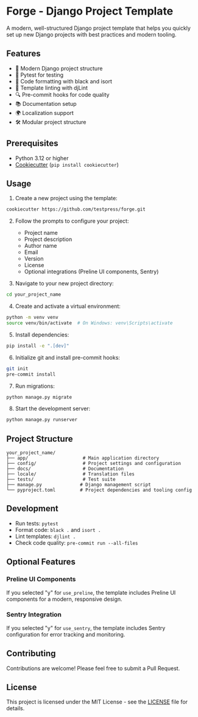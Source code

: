 # Forge - Django Project Template

A modern, well-structured Django project template that helps you quickly set up new Django projects with best practices and modern tooling.

## Features

- 🚀 Modern Django project structure
- 🧪 Pytest for testing
- 🎨 Code formatting with black and isort
- 📝 Template linting with djLint
- 🔍 Pre-commit hooks for code quality
- 📚 Documentation setup
- 🌍 Localization support
- 🛠️ Modular project structure

## Prerequisites

- Python 3.12 or higher
- [Cookiecutter](https://cookiecutter.readthedocs.io/) (`pip install cookiecutter`)

## Usage

1. Create a new project using the template:

```bash
cookiecutter https://github.com/testpress/forge.git
```

2. Follow the prompts to configure your project:
   - Project name
   - Project description
   - Author name
   - Email
   - Version
   - License
   - Optional integrations (Preline UI components, Sentry)

3. Navigate to your new project directory:
```bash
cd your_project_name
```

4. Create and activate a virtual environment:
```bash
python -m venv venv
source venv/bin/activate  # On Windows: venv\Scripts\activate
```

5. Install dependencies:
```bash
pip install -e ".[dev]"
```

6. Initialize git and install pre-commit hooks:
```bash
git init
pre-commit install
```

7. Run migrations:
```bash
python manage.py migrate
```

8. Start the development server:
```bash
python manage.py runserver
```

## Project Structure

```
your_project_name/
├── app/                    # Main application directory
├── config/                 # Project settings and configuration
├── docs/                   # Documentation
├── locale/                 # Translation files
├── tests/                  # Test suite
├── manage.py              # Django management script
└── pyproject.toml         # Project dependencies and tooling config
```

## Development

- Run tests: `pytest`
- Format code: `black .` and `isort .`
- Lint templates: `djlint .`
- Check code quality: `pre-commit run --all-files`

## Optional Features

### Preline UI Components
If you selected "y" for `use_preline`, the template includes Preline UI components for a modern, responsive design.

### Sentry Integration
If you selected "y" for `use_sentry`, the template includes Sentry configuration for error tracking and monitoring.

## Contributing

Contributions are welcome! Please feel free to submit a Pull Request.

## License

This project is licensed under the MIT License - see the [LICENSE](LICENSE) file for details.